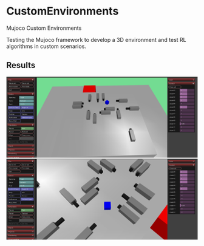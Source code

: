 # CustomEnvironments
Mujoco Custom Environments

Testing the Mujoco framework to develop a 3D environment and test RL algorithms in custom scenarios.

## Results
![View01](Images/Image001.png)
![View02](Images/Image002.png)


